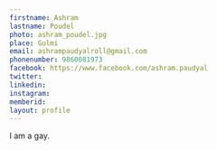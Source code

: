 ```yaml
---
firstname: Ashram
lastname: Poudel
photo: ashram_poudel.jpg
place: Gulmi
email: ashrampaudyalroll@gmail.com
phonenumber: 9860081973
facebook: https://www.facebook.com/ashram.paudyal
twitter:
linkedin:
instagram:
memberid:
layout: profile
---
```


I am a gay.
